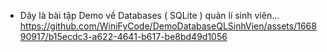 - Dây là bài tập Demo về Databases ( SQLite ) quản lí sinh viên...
https://github.com/WiniFyCode/DemoDatabaseQLSinhVien/assets/166890917/b15ecdc3-a622-4641-b617-be8bd49d1056
